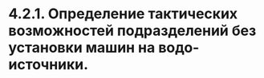 # 4.2.1. Определение тактических возможностей подразделений без установки машин на водо-источники.

